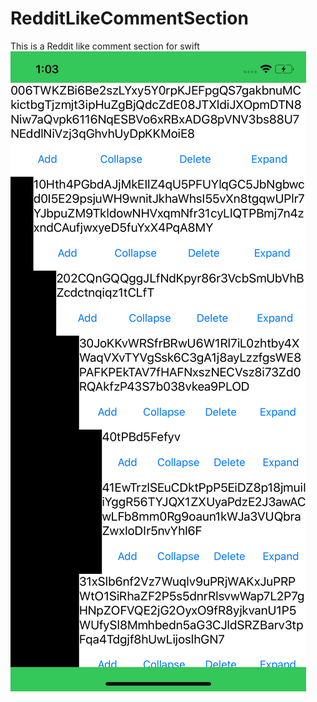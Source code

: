# RedditLikeCommentSection
This is a Reddit like comment section for swift
![alt text](https://github.com/eduasinco/RedditLikeCommentSection/blob/master/Simulator%20Screen%20Shot%20-%20iPhone%2011%20-%202020-04-10%20at%2013.03.05.png)
